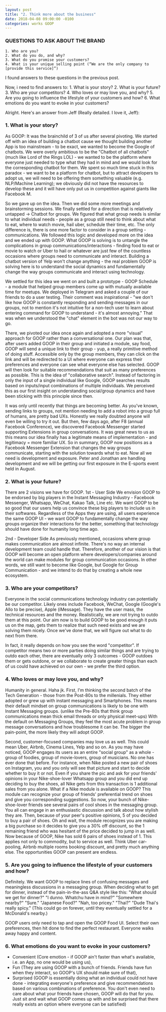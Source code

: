 ```yaml
---
layout: post
title: "2. Think more about the business"
date: 2018-04-08 09:00:00 -0100
categories: works GOOP
---
```

### QUESTIONS TO ASK ABOUT THE BRAND
    1. Who are you?
    2. What do you do, and why?
    3. What do you promise your customers?
    4. What is your unique selling point (“We are the only company to [provide this service]”)

I found answers to these questions in the previous post.

Now, i need to find answers to:
    1. What is your story?
    2. What is your future?
    3. Who are your competitors?
    4. Who loves or may love you, and why?
    5. Are you going to influence the lifestyle of your customers and how?
    6. What emotions do you want to evoke in your customers?
    
Alright. Here's an answer from Jeff (Really detailed. I love it, Jeff):

### 1. What is your story?
As GOOP:
It was the brainchild of 3 of us after several pivoting. We started off with an idea of building a chatbot cause we thought building another App is too mainstream - to be exact, we wanted to become the Google of chatbots. We were overly ambitious to be the "Chatbot of all chatbots" (much like Lord of the Rings LOL) - we wanted to be the platform where everyone just needed to type what they had in mind and we would look for the corresponding chatbot for them. 
We spent so much time stuck in this paradox - we want to be a platform for chatbot, but to attract developers to adopt us, we will need to be offering them something valuable (e.g. NLP/Machine Learning); we obviously did not have the resources to develop these and it will have only put us in competition against giants like Facebook M. 

So we gave up on the idea. Then we did some more meetings and brainstorming sessions. We finally settled for a direction that is relatively untapped -> Chatbot for groups. We figured that what group needs is similar to what individual needs - people as a group still need to think about what to eat, where to watch movie, hail uber, schedule their time, etc. The only difference is, there is one more factor to consider in a group setting - communications. We followed this logic and developed more on the idea and we ended up with GOOP. What GOOP is solving is to untangle the complications in group communications/interactions - finding food to eat or movie to watch or Uber to hail or whatever are just few of the countless occasions where groups need to communicate and interact. Building a chatbot version of Yelp won't change anything - the real problem GOOP is solving here is to understand the social dynamics and fundamentally change the way groups communicate and interact using technology. 

We settled for this idea we went on and built a prototype - GOOP Schedule - a module that helped group members come up with mutually available time for meetups. We deployed in Telegram and asked a couple of our friends to do a user testing. Their comment was inspirational - "we don't like how GOOP is constantly responding and sending messages in our groups, not to mention it's not intuitive for a non-tech user to learn about entering command for GOOP to understand - it's almost annoying." That was when we understood the "chat" element in the bot was not our way to go. 

There, we pivoted our idea once again and adopted a more "visual" approach for GOOP rather than a conversational one. Our plan was that, after users added GOOP in their group and initiated a module, say food, GOOP will send a unique link to their group - yup, a really primitive method of doing stuff. Accessible only by the group members, they can click on the link and will be redirected to a UI where everyone can express their preferences and everyone can see what everyone else has selected. GOOP will then look for suitable recommendations that suit as many preferences as possible. This is the idea of "collaborative search". Instead of factoring in only the input of a single individual like Google, GOOP searches results based on inputs/input combinations of multiple individuals. We perceived this as our first insight on understanding social/group dynamics and have been sticking with this principle since then.

It was only until recently that things are becoming better. As you've known, sending links to groups, not mention needing to add a robot into a group full of humans, are pretty bad UXs. Honestly we really doubted anyone will even be willing to try it out. But then, few days ago, after F8 (annual Facebook Conference), we discovered Facebook Messenger started supporting Extensions in group conversations. It was great news to us as this means our idea finally has a legitimate means of implementation - and legitimacy = more familiar UX. So in summary, GOOP now positions as a Facebook Messenger Extension that changes the way groups communicate, starting with the solution towards what to eat. Now all we need is development and exposure. Peter and Jonathan are handling development and we will be getting our first exposure in the E-sports event held in August. 

### 2. What is your future?
There are 2 visions we have for GOOP. 
1st - User Side
We envision GOOP to be endorsed by big players in the Instant Messaging Industry - Facebook Messenger, Whatsapp, WeChat, Kakao Talk, Line etc. We want GOOP to be so good that our users help us convince these big players to include us in their softwares. Regardless of the Apps they are using, all users experience the same GOOP UI - we want GOOP to fundamentally change the way groups organize their interactions for the better, something that technology should have done for humanity long time ago.

2nd - Developer Side
As previously mentioned, occasions where group makes communication are almost infinite. There's no way an internal development team could handle that. Therefore, another of our vision is that GOOP will become an open platform where developers/companies around the world can make modules for group communication occasions. In other words, we still want to become like Google, but Google for Group Communication - and we intend to do that by creating a whole new ecosystem.

### 3. Who are your competitors?
Everyone in the social communications technology industry can potentially be our competitor. Likely ones include Facebook, WeChat, Google (Google's Allo to be precise), Apple (iMessage). They have the user mass, the technical resources and the money. Realistically, we are not trying to outdo them at this point. Our aim now is to build GOOP to be good enough it puts us on the map, gets them to realize that such need exists and we are solving them nicely. Once we've done that, we will figure out what to do next from there.

In fact, it really depends on how you see the word "competitor". If competitor means two or more parties doing similar things and are trying to outdo each other, there are eventually only 3 outcomes - GOOP outdoes them or gets outdone, or we collaborate to create greater things than each of us could have achieved on our own - we prefer the third option.

### 4. Who loves or may love you, and why?
Humanity in general. Haha jk.
First, I'm thinking the second batch of the Tech Generation - those from the Post-80s to the millenials. They either adopted or grew up with instant messaging and Smartphones. This means their default mindset on group communications is likely to be one with Instant Messaging groups. (unlike the Pre-80s that think group communications mean thick email threads or only physical meet-ups) With the default on Messaging Groups, they feel the most acute problem in group message conversations and how troublesome it can be. The bigger the pain-point, the more likely they will adopt GOOP.

Second, customer-focused companies may love us as well. This could mean Uber, Airbnb, Cinema Lines, Yelp and so on. As you may have noticed, GOOP engages its users as an entire "social group" as a whole - group of foodies, group of movie-lovers, group of musicians. No one has ever done that before. For instance, when Nike posted a new pair of shoes on Instagram, you and you only will see that picture and start to decide whether to buy it or not. Even if you share the pic and ask for your friends' opinions in your Nike-shoe-lover Whatsapp group and you did end up deciding to buy the shoes, all Nike gets from this transaction is 1 additional sales from you alone. What if a Nike module is available on GOOP? This module can recognize your group of friends' preferential trend on shoes and give you corresponding suggestions. So now, your bunch of Nike-shoe-lover friends see several pairs of cool shoes in the messaging group. You all can engage in an enthusiastic discussion and talk about how stylish they are. Then, because of your peer's positive opinions, 5 of you decided to buy a pair of shoes. Oh and wait, the module recognizes you are making a big purchase so it decides to give you a 30% off discount, so the 1 remaining friend who was hesitant of the price decided to jump in as well. Now because of GOOP, Nike has sold 6 pairs of shoes instead of 1. This applies not only to commodity, but to service as well. Think Uber car-pooling, Airbnb multiple rooms booking discount, and pretty much anything else. The opportunities GOOP can present are endless.

### 5. Are you going to influence the lifestyle of your customers and how?
Definitely. We want GOOP to replace lines of confusing messages and meaningless discussions in a messaging group. When deciding what to get for dinner, instead of the pain-in-the-ass Q&A style like this:
"What should we get for dinner?"
"I dunno. Whatchu have in mind?"
"Somewhere nearby?"
"Sure."
"Japanese Food?"
"Nah, too pricey."
"Thai?"
"Dude Thai's really spicy."
(This could go on forever, until they eventually settled for a McDonald's nearby.)

GOOP users only need to tap and open the GOOP Food UI. Select their own preferences, then hit done to find the perfect restaurant. Everyone walks away happy and content. 

### 6. What emotions do you want to evoke in your customers?
* Convenient (Core emotion - if GOOP ain't faster than what's available, i.e. an App, no one would be using us),
* Fun (They are using GOOP with a bunch of friends. Friends have fun when they interact, so GOOP's UX should make sure of that),
* Surprised (GOOP is essentially doing what an individual could not have done - integrating everyone's preference and give recommendations based on various combinations of preference. You don't even need to care about what your friends have chosen, GOOP will do that for you. Just sit and wait what GOOP comes up with and be surprised that there really exists an option where everyone can be satisfied)
